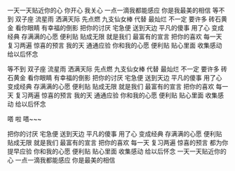 一天一天贴近你的心 你开心 我关心
一点一滴我都能感应 你是我最美的相信
等不到 双子座 流星雨 洒满天际
先点燃 九支仙女棒 代替
最灿烂 不一定 要许多 砖石黄金
看你眼睛 有幸福的倒影
把你的讨厌 宅急便 送到天边
平凡的傻事 用了心 变成经典
存满满的心愿 便利贴 贴成无限
就是我们 最富有的宣言
把你的喜欢 每一天 复习两遍
惊喜的预言 我的天 通通应验
你和我的心愿 便利贴 贴心里面
收集感动 给以后怀念

等不到 双子座 流星雨 洒满天际
先点燃 九支仙女棒 代替
最灿烂 不一定 要许多 砖石黄金
看你眼睛 有幸福的倒影
把你的讨厌 宅急便 送到天边
平凡的傻事 用了心 变成经典
存满满的心愿 便利贴 贴成无限
就是我们 最富有的宣言
把你的喜欢 每一天 复习两遍
惊喜的预言 我的天 通通应验
你和我的心愿 便利贴 贴心里面
收集感动 给以后怀念

嗒 啦 嗒~~~

把你的讨厌 宅急便 送到天边
平凡的傻事 用了心 变成经典
存满满的心愿 便利贴 贴成无限
就是我们 最富有的宣言
把你的喜欢 每一天 复习两遍
惊喜的预言 都为你 提早应验
你和我的心愿 便利贴 贴心里面
收集感动 给以后怀念
一天一天贴近你的心
一点一滴我都能感应
你是最美的相信